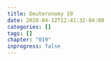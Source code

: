 ```yaml
---
title: Deuteronomy 19
date: 2020-04-12T12:41:32-04:00
categories: []
tags: []
chapter: "019"
inprogress: false
---
```


